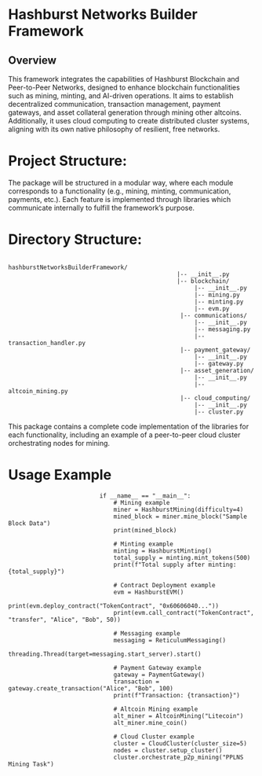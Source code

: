 # Hashburst Networks Builder Framework

## Overview
This framework integrates the capabilities of Hashburst Blockchain and Peer-to-Peer Networks, designed to enhance blockchain functionalities such as mining, minting, and AI-driven operations.
It aims to establish decentralized communication, transaction management, payment gateways, and asset collateral generation through mining other altcoins.
Additionally, it uses cloud computing to create distributed cluster systems, aligning with its own native philosophy of resilient, free networks.

# Project Structure:
The package will be structured in a modular way, where each module corresponds to a functionality (e.g., mining, minting, communication, payments, etc.).
Each feature is implemented through libraries which communicate internally to fulfill the framework’s purpose.

# Directory Structure:
                                                    hashburstNetworksBuilderFramework/
                                                    |-- __init__.py
                                                    |-- blockchain/
                                                         |-- __init__.py
                                                         |-- mining.py
                                                         |-- minting.py
                                                         |-- evm.py
                                                     |-- communications/
                                                         |-- __init__.py
                                                         |-- messaging.py
                                                         |-- transaction_handler.py
                                                     |-- payment_gateway/
                                                         |-- __init__.py
                                                         |-- gateway.py
                                                     |-- asset_generation/
                                                         |-- __init__.py
                                                         |-- altcoin_mining.py
                                                     |-- cloud_computing/
                                                         |-- __init__.py
                                                         |-- cluster.py

This package contains a complete code implementation of the libraries for each functionality, including an example of a peer-to-peer cloud cluster orchestrating nodes for mining.

# Usage Example

                              if __name__ == "__main__":
                                  # Mining example
                                  miner = HashburstMining(difficulty=4)
                                  mined_block = miner.mine_block("Sample Block Data")
                                  print(mined_block)
                              
                                  # Minting example
                                  minting = HashburstMinting()
                                  total_supply = minting.mint_tokens(500)
                                  print(f"Total supply after minting: {total_supply}")
                              
                                  # Contract Deployment example
                                  evm = HashburstEVM()
                                  print(evm.deploy_contract("TokenContract", "0x60606040..."))
                                  print(evm.call_contract("TokenContract", "transfer", "Alice", "Bob", 50))
                              
                                  # Messaging example
                                  messaging = ReticulumMessaging()
                                  threading.Thread(target=messaging.start_server).start()
                              
                                  # Payment Gateway example
                                  gateway = PaymentGateway()
                                  transaction = gateway.create_transaction("Alice", "Bob", 100)
                                  print(f"Transaction: {transaction}")
                              
                                  # Altcoin Mining example
                                  alt_miner = AltcoinMining("Litecoin")
                                  alt_miner.mine_coin()
                              
                                  # Cloud Cluster example
                                  cluster = CloudCluster(cluster_size=5)
                                  nodes = cluster.setup_cluster()
                                  cluster.orchestrate_p2p_mining("PPLNS Mining Task")
